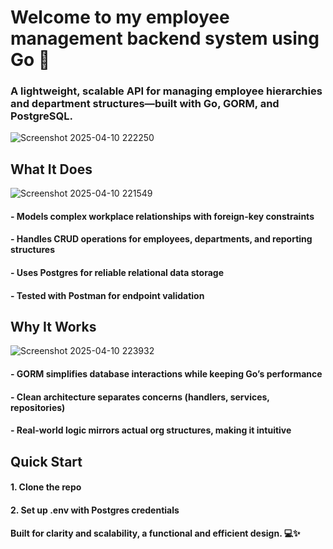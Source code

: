 # Welcome to my employee management backend system using Go 🚀

### A lightweight, scalable API for managing employee hierarchies and department structures—built with Go, GORM, and PostgreSQL.

![Screenshot 2025-04-10 222250](https://github.com/user-attachments/assets/207241b0-cf66-40a9-a47c-ae70919f8232)

## What It Does
![Screenshot 2025-04-10 221549](https://github.com/user-attachments/assets/193823f1-901c-4f7d-93f4-a38426811aa1)
#### - Models complex workplace relationships with foreign-key constraints
#### - Handles CRUD operations for employees, departments, and reporting structures
#### - Uses Postgres for reliable relational data storage
#### - Tested with Postman for endpoint validation

## Why It Works
![Screenshot 2025-04-10 223932](https://github.com/user-attachments/assets/f2702e25-5fd4-4c78-9c49-c22c6a2afade)
#### - GORM simplifies database interactions while keeping Go’s performance
#### - Clean architecture separates concerns (handlers, services, repositories)
#### - Real-world logic mirrors actual org structures, making it intuitive

## Quick Start
#### 1. Clone the repo
#### 2. Set up .env with Postgres credentials

#### Built for clarity and scalability, a functional and efficient design. 💻✨


